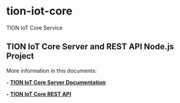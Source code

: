 # tion-iot-core
TION IoT Core Service

## TION IoT Core Server and REST API Node.js Project

More information in this documents:

**- [TION IoT Core Server Documentation](TION_IoT_Core_Server_Documentation.pdf)**

**- [TION IoT Core REST API](TION_IoT_Core_REST_API.pdf)**